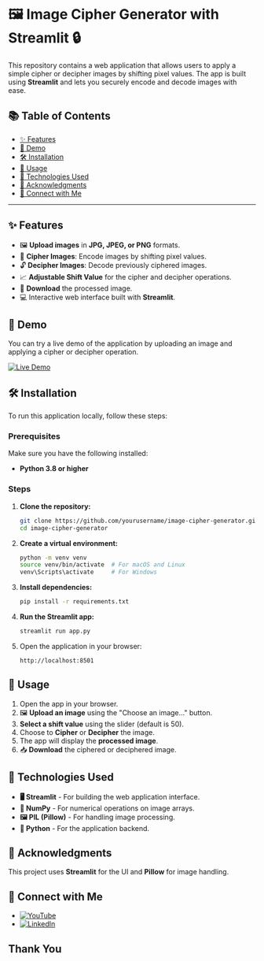 # 🖼️ Image Cipher Generator with Streamlit 🔒

This repository contains a web application that allows users to apply a simple cipher or decipher images by shifting pixel values. The app is built using **Streamlit** and lets you securely encode and decode images with ease.

## 📚 Table of Contents

- [✨ Features](#features)
- [🚀 Demo](#demo)
- [🛠️ Installation](#installation)
- [📝 Usage](#usage)
- [🧰 Technologies Used](#technologies-used)
- [🙏 Acknowledgments](#acknowledgments)
- [🤝 Connect with Me](#connect-with-me)

---

## ✨ Features

- 🖼️ **Upload images** in **JPG, JPEG, or PNG** formats.
- 🔐 **Cipher Images**: Encode images by shifting pixel values.
- 🔓 **Decipher Images**: Decode previously ciphered images.
- 📈 **Adjustable Shift Value** for the cipher and decipher operations.
- 💾 **Download** the processed image.
- 💻 Interactive web interface built with **Streamlit**.

## 🚀 Demo

You can try a live demo of the application by uploading an image and applying a cipher or decipher operation.

[![Live Demo](https://img.shields.io/badge/Live%20Demo-Streamlit%20App-ff4b4b?style=flat&logo=streamlit)](https://image-cipher-generator.streamlit.app)

## 🛠️ Installation

To run this application locally, follow these steps:

### Prerequisites

Make sure you have the following installed:

- **Python 3.8 or higher**

### Steps

1. **Clone the repository:**

    ```bash
    git clone https://github.com/yourusername/image-cipher-generator.git
    cd image-cipher-generator
    ```

2. **Create a virtual environment:**

    ```bash
    python -m venv venv
    source venv/bin/activate  # For macOS and Linux
    venv\Scripts\activate     # For Windows
    ```

3. **Install dependencies:**

    ```bash
    pip install -r requirements.txt
    ```

4. **Run the Streamlit app:**

    ```bash
    streamlit run app.py
    ```

5. Open the application in your browser:

    ```
    http://localhost:8501
    ```

## 📝 Usage

1. Open the app in your browser.
2. 🖼️ **Upload an image** using the "Choose an image..." button.
3. **Select a shift value** using the slider (default is 50).
4. Choose to **Cipher** or **Decipher** the image.
5. The app will display the **processed image**.
6. 📥 **Download** the ciphered or deciphered image.

## 🧰 Technologies Used

- **🖥️ Streamlit** - For building the web application interface.
- **🧪 NumPy** - For numerical operations on image arrays.
- **🖼️ PIL (Pillow)** - For handling image processing.
- **🔢 Python** - For the application backend.

## 🙏 Acknowledgments

This project uses **Streamlit** for the UI and **Pillow** for image handling.

## 🤝 Connect with Me

- [![YouTube](https://img.shields.io/badge/YouTube-Channel-red?style=flat&logo=youtube)](https://www.youtube.com/@agilamlabs)
- [![LinkedIn](https://img.shields.io/badge/LinkedIn-Profile-blue?style=flat&logo=linkedin)](https://www.linkedin.com/in/gn-raavanan)

## Thank You
